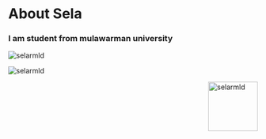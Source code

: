 <h1 align="left">About Sela</h1>
<h3 align="left">I am student from mulawarman university</h3>

<p><img src="https://github-readme-stats.vercel.app/api/top-langs?username=selarmld&show_icons=true&locale=en&theme=react&layout=compact" alt="selarmld" /></p>

<p>&nbsp;<img align="left" src="https://github-readme-stats.vercel.app/api?username=selarmld&show_icons=true&theme=react&rank_icon=github&locale=en" alt="selarmld" /></p>

<p><img align="right" height="100px" src="https://github-readme-streak-stats.herokuapp.com/?user=selarmld&theme=react" alt="selarmld" /></p>
